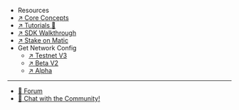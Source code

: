 * Resources
* [↗︎ Core Concepts](/core/)
* [↗︎ Tutorials 📖](/tutorials/)
* [↗︎ SDK Walkthrough](/sdk/)
* [↗︎ Stake on Matic](/staking/)
* Get Network Config
  * [↗︎ Testnet V3](/testnetv3/)
  * [↗︎ Beta V2](/betav2/)
  * [↗︎ Alpha](/alpha/)

<hr />

* [🔗 Forum](https://forum.matic.network)
* [💬 Chat with the Community!](https://t.me/maticnetwork)